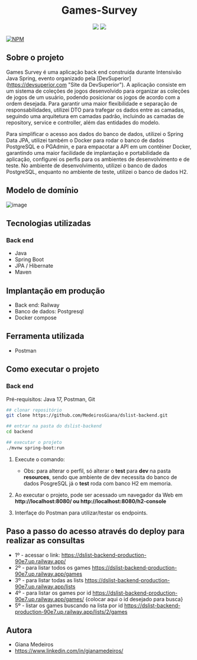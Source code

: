 <h1 align="center">Games-Survey</h1>

<p align='center'> 
    <img src="https://img.shields.io/badge/Spring_Boot  V3.0.5-F2F4F9?style=for-the-badge&logo=spring-boot"/>
    <img src="https://img.shields.io/badge/Java-ED8B00?style=for-the-badge&logo=java&logoColor=white"/>  
</p>

[![NPM](https://img.shields.io/npm/l/react)](https://github.com/MedeirosGiana/dslist-backend/blob/main/LICENSE)

## Sobre o projeto
Games Survey é uma aplicação back end construída durante  Intensivão Java Spring, evento organizado pela [DevSuperior] (https://devsuperior.com "Site da DevSuperior").
A aplicação consiste em um sistema de coleções de jogos desenvolvido para organizar as coleções de jogos de um usuário, podendo posicionar os jogos de acordo com a ordem desejada.
Para garantir uma maior flexibilidade e separação de responsabilidades, utilizei DTO para trafegar os dados entre as camadas, seguindo uma arquitetura em camadas padrão, incluindo as camadas de repository, service e controller, além das entidades do modelo.

Para simplificar o acesso aos dados do banco de dados, utilizei o Spring Data JPA, utilizei também o Docker para rodar o banco de dados PostgreSQL e o PGAdmin, e para empacotar a API em um contêiner Docker, garantindo uma maior facilidade de implantação e portabilidade da aplicação,
configurei os perfis para os ambientes de desenvolvimento e de teste. No ambiente de desenvolvimento, utilizei o banco de dados PostgreSQL, enquanto no ambiente de teste, utilizei o banco de dados H2.

## Modelo de domínio
![image](https://github.com/MedeirosGiana/dslist-backend/assets/100285143/632320d2-baef-4bc2-a0c4-c92717f39c31)

## Tecnologias utilizadas
### Back end
- Java
- Spring Boot
- JPA / Hibernate
- Maven

## Implantação em produção
- Back end: Railway
- Banco de dados: Postgresql
- Docker compose

## Ferramenta utilizada
- Postman

## Como executar o projeto
### Back end
Pré-requisitos: Java 17, Postman, Git

```bash
## clonar repositório
git clone https://github.com/MedeirosGiana/dslist-backend.git

## entrar na pasta do dslist-backend
cd backend

## executar o projeto
./mvnw spring-boot:run
```

1. Execute o comando:
   - Obs: para alterar o perfil, só alterar o **test** para **dev** na pasta **resources**, sendo que ambiente de dev necessita do banco de dados PosgreSQL já o **test** roda com banco H2 em memoria.
  
2. Ao executar o projeto, pode ser acessado um navegador da Web em **http://localhost:8080/ ou http://localhost:8080/h2-console**

3. Interfaçe do Postman para utilizar/testar os endpoints.


## Paso a passo do acesso através do deploy para realizar as consultas
- 1º - acessar o link: https://dslist-backend-production-90e7.up.railway.app/
- 2º - para listar todos os games https://dslist-backend-production-90e7.up.railway.app/games
- 3º - para listar todas as lists https://dslist-backend-production-90e7.up.railway.app/lists
- 4º - para listar os games por id https://dslist-backend-production-90e7.up.railway.app/games/ {colocar aqui o id desejado para busca}
- 5º - listar os games buscando na lista por id https://dslist-backend-production-90e7.up.railway.app/lists/2/games




## Autora
- Giana Medeiros
- https://www.linkedin.com/in/gianamedeiros/
